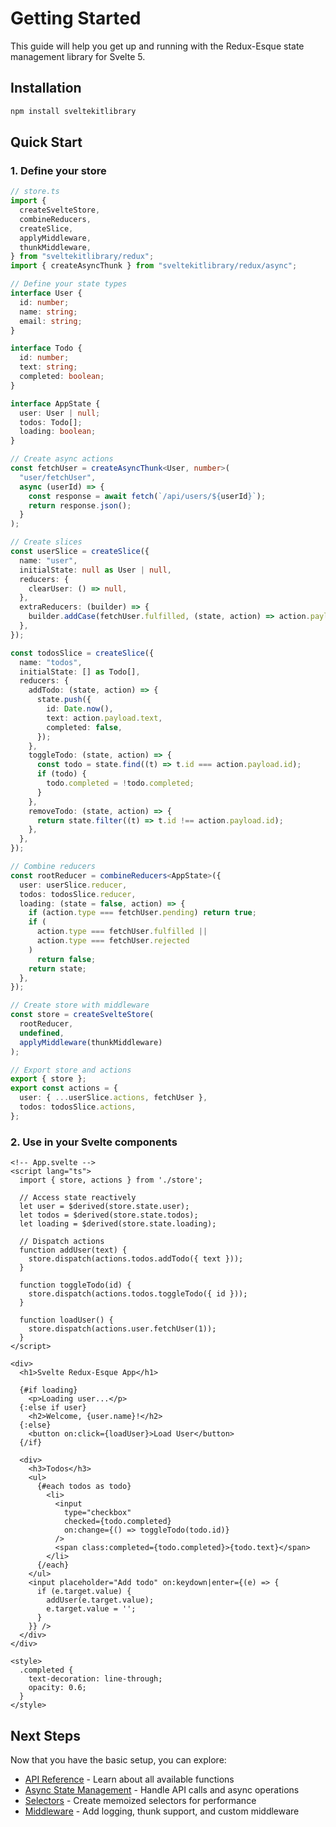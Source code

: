 # Getting Started

This guide will help you get up and running with the Redux-Esque state management library for Svelte 5.

## Installation

```bash
npm install sveltekitlibrary
```

## Quick Start

### 1. Define your store

```typescript
// store.ts
import {
  createSvelteStore,
  combineReducers,
  createSlice,
  applyMiddleware,
  thunkMiddleware,
} from "sveltekitlibrary/redux";
import { createAsyncThunk } from "sveltekitlibrary/redux/async";

// Define your state types
interface User {
  id: number;
  name: string;
  email: string;
}

interface Todo {
  id: number;
  text: string;
  completed: boolean;
}

interface AppState {
  user: User | null;
  todos: Todo[];
  loading: boolean;
}

// Create async actions
const fetchUser = createAsyncThunk<User, number>(
  "user/fetchUser",
  async (userId) => {
    const response = await fetch(`/api/users/${userId}`);
    return response.json();
  }
);

// Create slices
const userSlice = createSlice({
  name: "user",
  initialState: null as User | null,
  reducers: {
    clearUser: () => null,
  },
  extraReducers: (builder) => {
    builder.addCase(fetchUser.fulfilled, (state, action) => action.payload);
  },
});

const todosSlice = createSlice({
  name: "todos",
  initialState: [] as Todo[],
  reducers: {
    addTodo: (state, action) => {
      state.push({
        id: Date.now(),
        text: action.payload.text,
        completed: false,
      });
    },
    toggleTodo: (state, action) => {
      const todo = state.find((t) => t.id === action.payload.id);
      if (todo) {
        todo.completed = !todo.completed;
      }
    },
    removeTodo: (state, action) => {
      return state.filter((t) => t.id !== action.payload.id);
    },
  },
});

// Combine reducers
const rootReducer = combineReducers<AppState>({
  user: userSlice.reducer,
  todos: todosSlice.reducer,
  loading: (state = false, action) => {
    if (action.type === fetchUser.pending) return true;
    if (
      action.type === fetchUser.fulfilled ||
      action.type === fetchUser.rejected
    )
      return false;
    return state;
  },
});

// Create store with middleware
const store = createSvelteStore(
  rootReducer,
  undefined,
  applyMiddleware(thunkMiddleware)
);

// Export store and actions
export { store };
export const actions = {
  user: { ...userSlice.actions, fetchUser },
  todos: todosSlice.actions,
};
```

### 2. Use in your Svelte components

```svelte
<!-- App.svelte -->
<script lang="ts">
  import { store, actions } from './store';

  // Access state reactively
  let user = $derived(store.state.user);
  let todos = $derived(store.state.todos);
  let loading = $derived(store.state.loading);

  // Dispatch actions
  function addUser(text) {
    store.dispatch(actions.todos.addTodo({ text }));
  }

  function toggleTodo(id) {
    store.dispatch(actions.todos.toggleTodo({ id }));
  }

  function loadUser() {
    store.dispatch(actions.user.fetchUser(1));
  }
</script>

<div>
  <h1>Svelte Redux-Esque App</h1>

  {#if loading}
    <p>Loading user...</p>
  {:else if user}
    <h2>Welcome, {user.name}!</h2>
  {:else}
    <button on:click={loadUser}>Load User</button>
  {/if}

  <div>
    <h3>Todos</h3>
    <ul>
      {#each todos as todo}
        <li>
          <input
            type="checkbox"
            checked={todo.completed}
            on:change={() => toggleTodo(todo.id)}
          />
          <span class:completed={todo.completed}>{todo.text}</span>
        </li>
      {/each}
    </ul>
    <input placeholder="Add todo" on:keydown|enter={(e) => {
      if (e.target.value) {
        addUser(e.target.value);
        e.target.value = '';
      }
    }} />
  </div>
</div>

<style>
  .completed {
    text-decoration: line-through;
    opacity: 0.6;
  }
</style>
```

## Next Steps

Now that you have the basic setup, you can explore:

- [API Reference](./api-reference/store.md) - Learn about all available functions
- [Async State Management](./guides/async-state-management.md) - Handle API calls and async operations
- [Selectors](./api-reference/selectors.md) - Create memoized selectors for performance
- [Middleware](./api-reference/middleware.md) - Add logging, thunk support, and custom middleware

